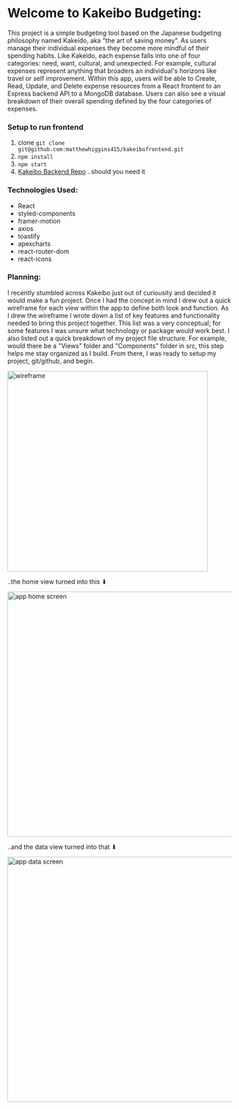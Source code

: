 # Welcome to Kakeibo Budgeting:
This project is a simple budgeting tool based on the Japanese budgeting philosophy named Kakeido, aka "the art of saving money". As users manage their individual expenses they become more mindful of their spending habits. Like Kakeido, each expense falls into one of four categories: need, want, cultural, and unexpected. For example, cultural expenses represent anything that broaders an individual's horizons like travel or self improvement. Within this app, users will be able to Create, Read, Update, and Delete expense resources from a React frontent to an Express backend API to a MongoDB database. Users can also see a visual breakdown of their overall spending defined by the four categories of expenses.   

### Setup to run frontend 
1. clone ``` git clone git@github.com:matthewhiggins415/kakeibofrontend.git ```
2. ``` npm install ```
3. ``` npm start ```
4. [Kakeibo Backend Repo](https://github.com/matthewhiggins415/kakeibobackend) ..should you need it

### Technologies Used: 
- React 
- styled-components
- framer-motion
- axios
- toastify
- apexcharts
- react-router-dom
- react-icons

### Planning: 
I recently stumbled across Kakeibo just out of curiousity and decided it would make a fun project. Once I had the concept in mind I drew out a quick wireframe for each view within the app to define both look and function. As I drew the wireframe I wrote down a list of key features and functionality needed to bring this project together. This list was a very conceptual; for some features I was unsure what technology or package would work best. I also listed out a quick breakdown of my project file structure. For example, would there be a "Views" folder and "Components" folder in src, this step helps me stay organized as I build. From there, I was ready to setup my project, git/github, and begin. 

<img src="https://user-images.githubusercontent.com/67120920/157351099-f944a781-0d82-4015-a02a-5f2f14e1734d.jpg" alt="wireframe" style="width:450px; height: 450px; margin: 0 auto;"/>

..the home view turned into this ⬇

<img src="https://user-images.githubusercontent.com/67120920/157352116-b3dab2ac-3a16-466e-b903-ffa60f7594c8.png" alt="app home screen" style="width:550px; height:auto; margin:0 auto;"/>

..and the data view turned into that ⬇

<img src="https://user-images.githubusercontent.com/67120920/157352124-9848975e-a775-426e-bc9f-b858895c1e6a.png" alt="app data screen" style="width:550px; height:auto; margin:0 auto;"/>
